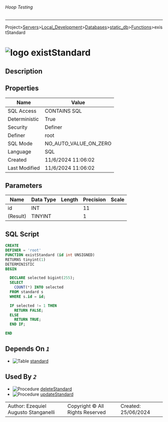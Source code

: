 ###### Hoop Testing
___
Project>[Servers](../../../../Servers.md)>[Local_Development](../../../Local_Development.md)>[Databases](../../Databases.md)>[static_db](../static_db.md)>[Functions](Functions.md)>existStandard


# ![logo](../../../../../Images/function64.svg) existStandard

## <a name="#Description"></a>Description
> 
## <a name="#Properties"></a>Properties
|Name|Value|
|---|---|
|SQL Access|CONTAINS SQL|
|Deterministic|True|
|Security|Definer|
|Definer|root|
|SQL Mode|NO_AUTO_VALUE_ON_ZERO|
|Language|SQL|
|Created|11/6/2024 11:06:02|
|Last Modified|11/6/2024 11:06:02|


## <a name="#Parameters"></a>Parameters
|Name|Data Type|Length|Precision|Scale|
|---|---|---|---|---|
|id|INT||11||
|(Result)|TINYINT||1||

## <a name="#SqlScript"></a>SQL Script
```SQL
CREATE
DEFINER = 'root'
FUNCTION existStandard (id int UNSIGNED)
RETURNS tinyint(1)
DETERMINISTIC
BEGIN

  DECLARE selected bigint(255);
  SELECT
    COUNT(*) INTO selected
  FROM standard s
  WHERE s.id = id;

  IF selected != 1 THEN
    RETURN FALSE;
  ELSE
    RETURN TRUE;
  END IF;

END
```

## <a name="#DependsOn"></a>Depends On _`1`_
- ![Table](../../../../../Images/table.svg) [standard](../Tables/standard.md)


## <a name="#UsedBy"></a>Used By _`2`_
- ![Procedure](../../../../../Images/procedure.svg) [deleteStandard](../Procedures/deleteStandard.md)
- ![Procedure](../../../../../Images/procedure.svg) [updateStandard](../Procedures/updateStandard.md)


||||
|---|---|---|
|Author: Ezequiel Augusto Stanganelli|Copyright © All Rights Reserved|Created: 25/06/2024|